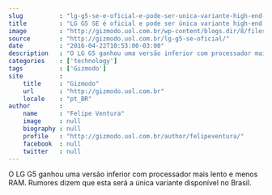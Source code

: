 ```yaml
---
slug          : "lg-g5-se-e-oficial-e-pode-ser-unica-variante-high-end-do-smartphone-no-brasil"
title         : "LG G5 SE é oficial e pode ser única variante high-end do smartphone no Brasil"
image         : "http://gizmodo.uol.com.br/wp-content/blogs.dir/8/files/2016/04/lg-g5-se-2.jpg"
source        : "http://gizmodo.uol.com.br/lg-g5-se-oficial/"
date          : "2016-04-22T10:53:00-03:00"
description   : "O LG G5 ganhou uma versão inferior com processador mais lento e menos RAM. Rumores dizem que esta será a única variante disponível no Brasil."
categories    : ['technology']
tags          : ['Gizmodo']
site          :
    title     : "Gizmodo"
    url       : "http://gizmodo.uol.com.br"
    locale    : "pt_BR"
author        :
    name      : "Felipe Ventura"
    image     : null
    biography : null
    profile   : "http://gizmodo.uol.com.br/author/felipeventura/"
    facebook  : null
    twitter   : null
---
```


O LG G5 ganhou uma versão inferior com processador mais lento e menos RAM. Rumores dizem que esta será a única variante disponível no Brasil.
